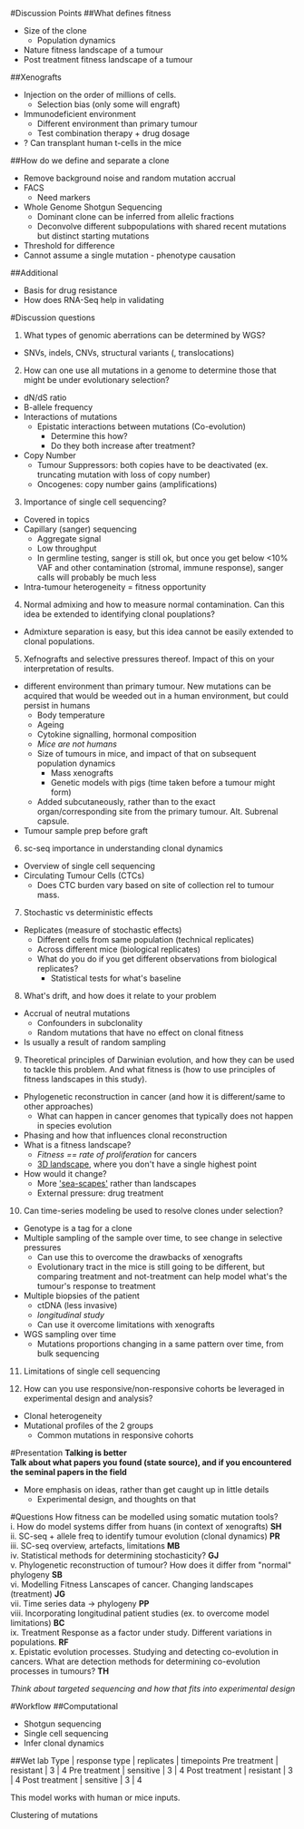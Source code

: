 #Discussion Points
##What defines fitness
- Size of the clone
	- Population dynamics
- Nature fitness landscape of a tumour
- Post treatment fitness landscape of a tumour

##Xenografts
- Injection on the order of millions of cells. 
	- Selection bias (only some will engraft)
- Immunodeficient environment
	- Different environment than primary tumour
	- Test combination therapy + drug dosage
- ? Can transplant human t-cells in the mice  

##How do we define and separate a clone  
- Remove background noise and random mutation accrual
- FACS
	- Need markers
- Whole Genome Shotgun Sequencing
	- Dominant clone can be inferred from allelic fractions 
	- Deconvolve different subpopulations with shared recent mutations but distinct starting mutations
- Threshold for difference
- Cannot assume a single mutation - phenotype causation

##Additional
- Basis for drug resistance
- How does RNA-Seq help in validating 

#Discussion questions
1. What types of genomic aberrations can be determined by WGS?  
- SNVs, indels, CNVs, structural variants (, translocations)   

2. How can one use all mutations in a genome to determine those that might be under evolutionary selection?  
- dN/dS ratio 
- B-allele frequency
- Interactions of mutations
	- Epistatic interactions between mutations (Co-evolution)
		- Determine this how?
		- Do they both increase after treatment?  
- Copy Number
	- Tumour Suppressors: both copies have to be deactivated (ex. truncating mutation with loss of copy number)
	- Oncogenes: copy number gains (amplifications)
 
3. Importance of single cell sequencing? 
- Covered in topics
- Capillary (sanger) sequencing
	- Aggregate signal
	- Low throughput  
	- In germline testing, sanger is still ok, but once you get below <10% VAF and other contamination (stromal, immune response), sanger calls will probably be much less  
- Intra-tumour heterogeneity = fitness opportunity   

4. Normal admixing and how to measure normal contamination. Can this idea be extended to identifying clonal pouplations?   
- Admixture separation is easy, but this idea cannot be easily extended to clonal populations.   

5. Xefnografts and selective pressures thereof. Impact of this on your interpretation of results.  
- different environment than primary tumour. New mutations can be acquired that would be weeded out in a human environment, but could persist in humans
	- Body temperature
	- Ageing
	- Cytokine signalling, hormonal composition
	- *Mice are not humans* 
	- Size of tumours in mice, and impact of that on subsequent population dynamics
		- Mass xenografts
		- Genetic models with pigs (time taken before a tumour might form)  
	- Added subcutaneously, rather than to the exact organ/corresponding site from the primary tumour. Alt. Subrenal capsule.   
- Tumour sample prep before graft  

6. sc-seq importance in understanding clonal dynamics  
- Overview of single cell sequencing
- Circulating Tumour Cells (CTCs) 
	- Does CTC burden vary based on site of collection rel to tumour mass.

7. Stochastic vs deterministic effects
- Replicates (measure of stochastic effects)
	- Different cells from same population (technical replicates)
	- Across different mice (biological replicates)  
	- What do you do if you get different observations from biological replicates?
		- Statistical tests for what's baseline  

8. What's drift, and how does it relate to your problem
- Accrual of neutral mutations
	- Confounders in subclonality
	- Random mutations that have no effect on clonal fitness
- Is usually a result of random sampling

9. Theoretical principles of Darwinian evolution, and how they can be used to tackle this problem. And what fitness is (how to use principles of fitness landscapes in this study).  
- Phylogenetic reconstruction in cancer (and how it is different/same to other approaches)
	- What can happen in cancer genomes that typically does not happen in species evolution
- Phasing and how that influences clonal reconstruction  
- What is a fitness landscape? 
	- *Fitness == rate of proliferation* for cancers
	- [3D landscape](https://upload.wikimedia.org/wikipedia/commons/e/ea/Visualization_of_two_dimensions_of_a_NK_fitness_landscape.png), where you don't have a single highest point  
- How would it change?
	- More ['sea-scapes'](http://www.ncbi.nlm.nih.gov/pubmed/19232770) rather than landscapes
	- External pressure: drug treatment  

10. Can time-series modeling be used to resolve clones under selection?
- Genotype is a tag for a clone
- Multiple sampling of the sample over time, to see change in selective pressures
	- Can use this to overcome the drawbacks of xenografts
	- Evolutionary tract in the mice is still going to be different, but comparing treatment and not-treatment can help model what's the tumour's response to treatment  
- Multiple biopsies of the patient
	- ctDNA (less invasive)  
	- *longitudinal study*
	- Can use it overcome limitations with xenografts  
- WGS sampling over time
	- Mutations proportions changing in a same pattern over time, from bulk sequencing   

11. Limitations of single cell sequencing  

12. How can you use responsive/non-responsive cohorts be leveraged in experimental design and analysis?  
- Clonal heterogeneity
- Mutational profiles of the 2 groups
	- Common mutations in responsive cohorts   

#Presentation
**Talking is better**  
**Talk about what papers you found (state source), and if you encountered the seminal papers in the field**    
- More emphasis on ideas, rather than get caught up in little details  
	- Experimental design, and thoughts on that  

#Questions
How fitness can be modelled using somatic mutation tools?  
i. How do model systems differ from huans (in context of xenografts) **SH**  
ii. SC-seq + allele freq to identify tumour evolution (clonal dynamics) **PR**    
iii. SC-seq overview, artefacts, limitations **MB**   
iv. Statistical methods for determining stochasticity? **GJ**  
v. Phylogenetic reconstruction of tumour? How does it differ from "normal" phylogeny **SB**  
vi. Modelling Fitness Lanscapes of cancer. Changing landscapes (treatment) **JG**   
vii. Time series data -> phylogeny **PP**  
viii. Incorporating longitudinal patient studies (ex. to overcome model limitations) **BC**    
ix. Treatment Response as a factor under study. Different variations in populations.  **RF**  
x. Epistatic evolution processes. Studying and detecting co-evolution in cancers. What are detection methods for determining co-evolution processes in tumours? **TH**  

*Think about targeted sequencing and how that fits into experimental design*  

#Workflow
##Computational
- Shotgun sequencing
- Single cell sequencing
- Infer clonal dynamics  

##Wet lab
Type | response type | replicates | timepoints 
Pre treatment | resistant | 3 | 4
Pre treatment | sensitive | 3 | 4
Post treatment | resistant | 3 | 4
Post treatment | sensitive | 3 | 4
  
This model works with human or mice inputs.  

Clustering of mutations  
